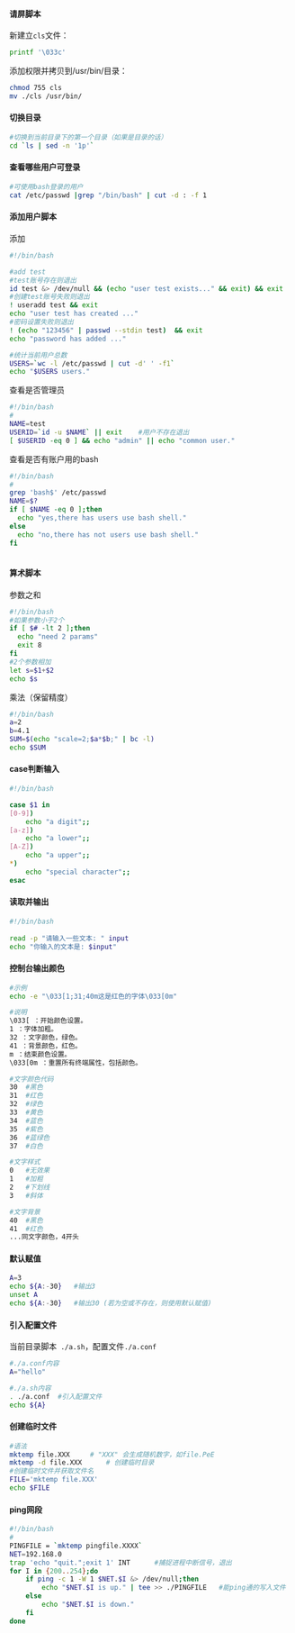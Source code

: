 

#### 请屏脚本

新建立`cls`文件：

```sh
printf '\033c'
```

添加权限并拷贝到/usr/bin/目录：

```sh
chmod 755 cls
mv ./cls /usr/bin/
```

#### 切换目录

```sh
#切换到当前目录下的第一个目录（如果是目录的话）
cd `ls | sed -n '1p'`
```

#### 查看哪些用户可登录

```sh
#可使用bash登录的用户
cat /etc/passwd |grep "/bin/bash" | cut -d : -f 1
```



#### 添加用户脚本

添加

```sh
#!/bin/bash

#add test
#test账号存在则退出
id test &> /dev/null && (echo "user test exists..." && exit) && exit
#创建test账号失败则退出
! useradd test && exit
echo "user test has created ..."
#密码设置失败则退出
! (echo "123456" | passwd --stdin test)  && exit
echo "password has added ..."

#统计当前用户总数
USERS=`wc -l /etc/passwd | cut -d' ' -f1`
echo "$USERS users."
```

查看是否管理员

```sh
#!/bin/bash
#
NAME=test
USERID=`id -u $NAME` || exit	#用户不存在退出
[ $USERID -eq 0 ] && echo "admin" || echo "common user."

```

查看是否有账户用的bash

```sh
#!/bin/bash
#
grep 'bash$' /etc/passwd
NAME=$?
if [ $NAME -eq 0 ];then
  echo "yes,there has users use bash shell."
else
  echo "no,there has not users use bash shell."
fi
  
```

#### 算术脚本

参数之和

```sh
#!/bin/bash
#如果参数小于2个
if [ $# -lt 2 ];then
  echo "need 2 params"
  exit 8
fi
#2个参数相加
let s=$1+$2
echo $s
```

乘法（保留精度）

```sh
#!/bin/bash
a=2
b=4.1
SUM=$(echo "scale=2;$a*$b;" | bc -l) 
echo $SUM
```

#### case判断输入

```sh
#!/bin/bash

case $1 in
[0-9])
	echo "a digit";;
[a-z])
	echo "a lower";;
[A-Z])
	echo "a upper";;
*)
	echo "special character";;
esac
```

#### 读取并输出

```sh
#!/bin/bash
 
read -p "请输入一些文本: " input
echo "你输入的文本是: $input"
```

#### 控制台输出颜色

```sh
#示例
echo -e "\033[1;31;40m这是红色的字体\033[0m"

#说明
\033[ ：开始颜色设置。
1 ：字体加粗。
32 ：文字颜色，绿色。
41 ：背景颜色，红色。
m ：结束颜色设置。
\033[0m ：重置所有终端属性，包括颜色。

#文字颜色代码
30	#黑色
31	#红色
32	#绿色
33	#黄色
34	#蓝色
35	#紫色
36	#蓝绿色
37	#白色

#文字样式
0	#无效果
1	#加粗
2	#下划线
3	#斜体

#文字背景
40	#黑色
41	#红色
...同文字颜色，4开头
```

#### 默认赋值

```sh
A=3
echo ${A:-30}	#输出3
unset A
echo ${A:-30}	#输出30 (若为空或不存在，则使用默认赋值)
```

#### 引入配置文件

当前目录脚本` ./a.sh`，配置文件`./a.conf`

```sh
#./a.conf内容
A="hello"
```

```sh
#./a.sh内容
. ./a.conf	#引入配置文件
echo ${A}
```

#### 创建临时文件

```sh
#语法
mktemp file.XXX		# "XXX" 会生成随机数字，如file.PeE
mktemp -d file.XXX		# 创建临时目录
#创建临时文件并获取文件名
FILE='mktemp file.XXX'
echo $FILE
```

#### ping网段

```sh
#!/bin/bash
#
PINGFILE = `mktemp pingfile.XXXX`
NET=192.168.0
trap 'echo "quit.";exit 1' INT		#捕捉进程中断信号，退出
for I in {200..254};do
	if ping -c 1 -W 1 $NET.$I &> /dev/null;then
		echo "$NET.$I is up." | tee >> ./PINGFILE	#能ping通的写入文件
	else
		echo "$NET.$I is down."
	fi
done
```

